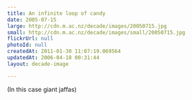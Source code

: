 ```yaml
---
title: An infinite loop of candy
date: 2005-07-15
large: http://cdn.m.ac.nz/decade/images/20050715.jpg
small: http://cdn.m.ac.nz/decade/images/small/20050715.jpg
flickrUrl: null
photoId: null
createdAt: 2011-01-30 11:07:19.069564
updatedAt: 2006-04-18 00:31:44
layout: decade-image

---
```

(In this case giant jaffas)
